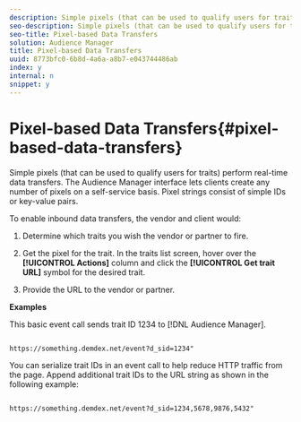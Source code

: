 ```yaml
---
description: Simple pixels (that can be used to qualify users for traits) perform real-time data transfers. The Audience Manager interface lets clients create any number of pixels on a self-service basis. Pixel strings consist of simple IDs or key-value pairs.
seo-description: Simple pixels (that can be used to qualify users for traits) perform real-time data transfers. The Audience Manager interface lets clients create any number of pixels on a self-service basis. Pixel strings consist of simple IDs or key-value pairs.
seo-title: Pixel-based Data Transfers
solution: Audience Manager
title: Pixel-based Data Transfers
uuid: 8773bfc0-6b8d-4a6a-a8b7-e043744486ab
index: y
internal: n
snippet: y
---
```


# Pixel-based Data Transfers{#pixel-based-data-transfers}

Simple pixels (that can be used to qualify users for traits) perform real-time data transfers. The Audience Manager interface lets clients create any number of pixels on a self-service basis. Pixel strings consist of simple IDs or key-value pairs.

<!-- 

c_rt_inbound_pixel_transfers.xml

 -->

To enable inbound data transfers, the vendor and client would:

1. Determine which traits you wish the vendor or partner to fire. 
1. Get the pixel for the trait. In the traits list screen, hover over the **[!UICONTROL Actions]** column and click the **[!UICONTROL Get trait URL]** symbol for the desired trait. 

1. Provide the URL to the vendor or partner.

**Examples**

This basic event call sends trait ID 1234 to [!DNL Audience Manager]. 

```

https://something.demdex.net/event?d_sid=1234"

```

You can serialize trait IDs in an event call to help reduce HTTP traffic from the page. Append additional trait IDs to the URL string as shown in the following example: 

```

https://something.demdex.net/event?d_sid=1234,5678,9876,5432"

```

